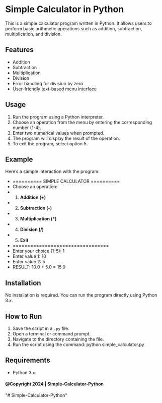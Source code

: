 # Simple Calculator in Python

This is a simple calculator program written in Python. It allows users to perform basic arithmetic operations such as addition, subtraction, multiplication, and division.

## Features

- Addition
- Subtraction
- Multiplication
- Division
- Error handling for division by zero
- User-friendly text-based menu interface

## Usage

1. Run the program using a Python interpreter.
2. Choose an operation from the menu by entering the corresponding number (1-4).
3. Enter two numerical values when prompted.
4. The program will display the result of the operation.
5. To exit the program, select option 5.

## Example

Here’s a sample interaction with the program:

- ========== SIMPLE CALCULATOR ==========
- Choose an operation:
- 1. **Addition (+)**
- 2. **Subtraction (-)**
- 3. **Multiplication (\*)**
- 4. **Division (/)**
- 5. **Exit**
- =================================
- Enter your choice (1-5): 1
- Enter value 1: 10
- Enter value 2: 5
- RESULT: 10.0 + 5.0 = 15.0

## Installation

No installation is required. You can run the program directly using Python 3.x.

## How to Run

1. Save the script in a `.py` file.
2. Open a terminal or command prompt.
3. Navigate to the directory containing the file.
4. Run the script using the command: python simple_calculator.py

## Requirements

- Python 3.x

#### @Copyright 2024 | Simple-Calculator-Python

"# Simple-Calculator-Python"
